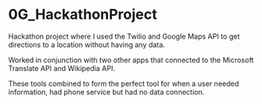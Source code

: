 # 0G_HackathonProject
Hackathon project where I used the Twilio and Google Maps API to get directions to a location without having any data.

Worked in conjunction with two other apps that connected to the Microsoft Translate API and Wikipedia API.

These tools combined to form the perfect tool for when a user needed information, had phone service but had no data connection.
